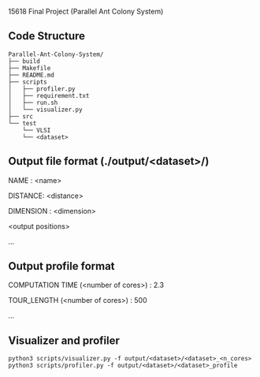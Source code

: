 15618 Final Project (Parallel Ant Colony System)

## Code Structure
```
Parallel-Ant-Colony-System/
├── build
├── Makefile
├── README.md
├── scripts
│   ├── profiler.py
│   ├── requirement.txt
│   ├── run.sh
│   └── visualizer.py
├── src 
└── test
    └── VLSI
    └── <dataset>
```

## Output file format (./output/\<dataset\>/)
NAME : \<name\>

DISTANCE: \<distance\>

DIMENSION : \<dimension\>

\<output positions\>

...

## Output profile format
COMPUTATION TIME (\<number of cores\>) : 2.3

TOUR_LENGTH (\<number of cores\>) : 500

...


## Visualizer and profiler

```
python3 scripts/visualizer.py -f output/<dataset>/<dataset>_<n_cores>
python3 scripts/profiler.py -f output/<dataset>/<dataset>_profile
```